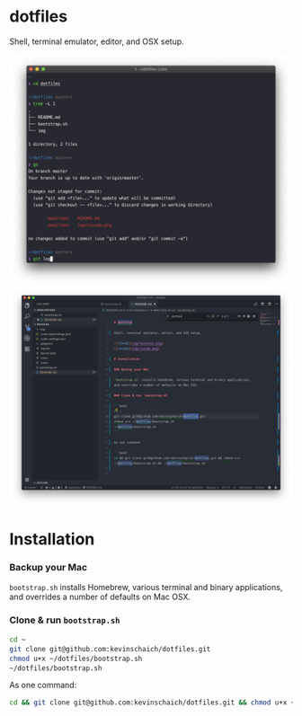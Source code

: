 # dotfiles

Shell, terminal emulator, editor, and OSX setup.

![iTerm2](img/terminal.png)
![vscode](img/vscode.png)

# Installation

### Backup your Mac

`bootstrap.sh` installs Homebrew, various terminal and binary applications, and overrides a number of defaults on Mac OSX.

### Clone & run `bootstrap.sh`

```bash
cd ~
git clone git@github.com:kevinschaich/dotfiles.git 
chmod u+x ~/dotfiles/bootstrap.sh 
~/dotfiles/bootstrap.sh
```

As one command:

```bash
cd && git clone git@github.com:kevinschaich/dotfiles.git && chmod u+x ~/dotfiles/bootstrap.sh && ~/dotfiles/bootstrap.sh
```
